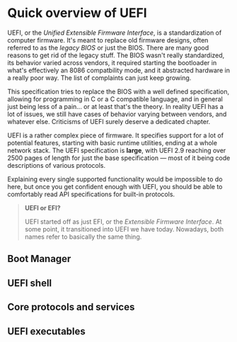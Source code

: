# Quick overview of UEFI
UEFI, or the *Unified Extensible Firmware Interface*, is a standardization of computer firmware. It's meant to replace old firmware designs, often referred to as the *legacy BIOS* or just the BIOS. There are many good reasons to get rid of the legacy stuff. The BIOS wasn't really standardized, its behavior varied across vendors, it required starting the bootloader in what's effectively an 8086 compatbility mode, and it abstracted hardware in a really poor way. The list of complaints can just keep growing.

This specification tries to replace the BIOS with a well defined specification, allowing for programming in C or a C compatible language, and in general just being less of a pain... or at least that's the theory. In reality UEFI has a lot of issues, we still have cases of behavior varying between vendors, and whatever else. Criticisms of UEFI surely deserve a dedicated chapter.

UEFI is a rather complex piece of firmware. It specifies support for a lot of potential features, starting with basic runtime utilities, ending at a whole network stack. The UEFI specification is **large**, with UEFI 2.9 reaching over 2500 pages of length for just the base specification — most of it being code descriptions of various protocols.

Explaining every single supported functionality would be impossible to do here, but once you get confident enough with UEFI, you should be able to comfortably read API specifications for built-in protocols.

> **UEFI or EFI?**
> 
> UEFI started off as just EFI, or the *Extensible Firmware Interface*. At some point, it transitioned into UEFI we have today. Nowadays, both names refer to basically the same thing.

## Boot Manager

## UEFI shell

## Core protocols and services

## UEFI executables
